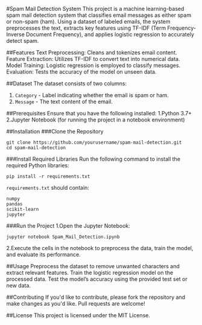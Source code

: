 #Spam Mail Detection System
This project is a machine learning-based spam mail detection system that classifies email messages as either spam or non-spam (ham). Using a dataset of labeled emails, the system preprocesses the text, extracts key features using TF-IDF (Term Frequency-Inverse Document Frequency), and applies logistic regression to accurately detect spam.

##Features
Text Preprocessing: Cleans and tokenizes email content.
Feature Extraction: Utilizes TF-IDF to convert text into numerical data.
Model Training: Logistic regression is employed to classify messages.
Evaluation: Tests the accuracy of the model on unseen data.

##Dataset
The dataset consists of two columns:

1. `Category` - Label indicating whether the email is spam or ham.
2. `Message` - The text content of the email.

##Prerequisites
Ensure that you have the following installed:
1.Python 3.7+
2.Jupyter Notebook (for running the project in a notebook environment)

##Installation
###Clone the Repository
```
git clone https://github.com/yourusername/spam-mail-detection.git
cd spam-mail-detection
```
###Install Required Libraries
Run the following command to install the required Python libraries:

```
pip install -r requirements.txt
```
`requirements.txt` should contain:

```
numpy
pandas
scikit-learn
jupyter
```
###Run the Project
1.Open the Jupyter Notebook:
```
jupyter notebook Spam_Mail_Detection.ipynb
```
2.Execute the cells in the notebook to preprocess the data, train the model, and evaluate its performance.

##Usage
Preprocess the dataset to remove unwanted characters and extract relevant features.
Train the logistic regression model on the processed data.
Test the model’s accuracy using the provided test set or new data.

##Contributing
If you'd like to contribute, please fork the repository and make changes as you'd like. Pull requests are welcome!

##License
This project is licensed under the MIT License.
